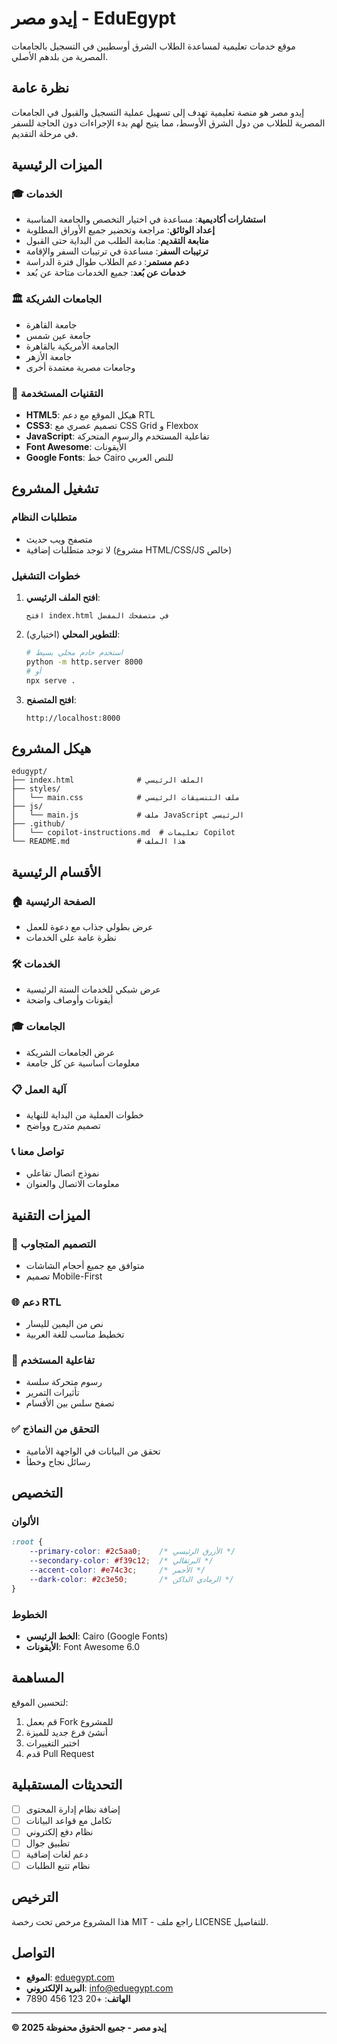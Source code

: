 # إيدو مصر - EduEgypt

موقع خدمات تعليمية لمساعدة الطلاب الشرق أوسطيين في التسجيل بالجامعات المصرية من بلدهم الأصلي.

## نظرة عامة

إيدو مصر هو منصة تعليمية تهدف إلى تسهيل عملية التسجيل والقبول في الجامعات المصرية للطلاب من دول الشرق الأوسط، مما يتيح لهم بدء الإجراءات دون الحاجة للسفر في مرحلة التقديم.

## الميزات الرئيسية

### 🎓 الخدمات
- **استشارات أكاديمية**: مساعدة في اختيار التخصص والجامعة المناسبة
- **إعداد الوثائق**: مراجعة وتحضير جميع الأوراق المطلوبة
- **متابعة التقديم**: متابعة الطلب من البداية حتى القبول
- **ترتيبات السفر**: مساعدة في ترتيبات السفر والإقامة
- **دعم مستمر**: دعم الطلاب طوال فترة الدراسة
- **خدمات عن بُعد**: جميع الخدمات متاحة عن بُعد

### 🏛️ الجامعات الشريكة
- جامعة القاهرة
- جامعة عين شمس  
- الجامعة الأمريكية بالقاهرة
- جامعة الأزهر
- وجامعات مصرية معتمدة أخرى

### 📱 التقنيات المستخدمة
- **HTML5**: هيكل الموقع مع دعم RTL
- **CSS3**: تصميم عصري مع CSS Grid و Flexbox
- **JavaScript**: تفاعلية المستخدم والرسوم المتحركة
- **Font Awesome**: الأيقونات
- **Google Fonts**: خط Cairo للنص العربي

## تشغيل المشروع

### متطلبات النظام
- متصفح ويب حديث
- لا توجد متطلبات إضافية (مشروع HTML/CSS/JS خالص)

### خطوات التشغيل

1. **افتح الملف الرئيسي**:
   ```
   افتح index.html في متصفحك المفضل
   ```

2. **للتطوير المحلي** (اختياري):
   ```bash
   # استخدم خادم محلي بسيط
   python -m http.server 8000
   # أو
   npx serve .
   ```

3. **افتح المتصفح**:
   ```
   http://localhost:8000
   ```

## هيكل المشروع

```
edugypt/
├── index.html              # الملف الرئيسي
├── styles/
│   └── main.css            # ملف التنسيقات الرئيسي
├── js/
│   └── main.js             # ملف JavaScript الرئيسي
├── .github/
│   └── copilot-instructions.md  # تعليمات Copilot
└── README.md               # هذا الملف
```

## الأقسام الرئيسية

### 🏠 الصفحة الرئيسية
- عرض بطولي جذاب مع دعوة للعمل
- نظرة عامة على الخدمات

### 🛠️ الخدمات
- عرض شبكي للخدمات الستة الرئيسية
- أيقونات وأوصاف واضحة

### 🎓 الجامعات
- عرض الجامعات الشريكة
- معلومات أساسية عن كل جامعة

### 📋 آلية العمل
- خطوات العملية من البداية للنهاية
- تصميم متدرج وواضح

### 📞 تواصل معنا
- نموذج اتصال تفاعلي
- معلومات الاتصال والعنوان

## الميزات التقنية

### 📱 التصميم المتجاوب
- متوافق مع جميع أحجام الشاشات
- تصميم Mobile-First

### 🌐 دعم RTL
- نص من اليمين لليسار
- تخطيط مناسب للغة العربية

### 🎨 تفاعلية المستخدم
- رسوم متحركة سلسة
- تأثيرات التمرير
- تصفح سلس بين الأقسام

### ✅ التحقق من النماذج
- تحقق من البيانات في الواجهة الأمامية
- رسائل نجاح وخطأ

## التخصيص

### الألوان
```css
:root {
    --primary-color: #2c5aa0;    /* الأزرق الرئيسي */
    --secondary-color: #f39c12;  /* البرتقالي */
    --accent-color: #e74c3c;     /* الأحمر */
    --dark-color: #2c3e50;       /* الرمادي الداكن */
}
```

### الخطوط
- **الخط الرئيسي**: Cairo (Google Fonts)
- **الأيقونات**: Font Awesome 6.0

## المساهمة

لتحسين الموقع:

1. قم بعمل Fork للمشروع
2. أنشئ فرع جديد للميزة
3. اختبر التغييرات
4. قدم Pull Request

## التحديثات المستقبلية

- [ ] إضافة نظام إدارة المحتوى
- [ ] تكامل مع قواعد البيانات
- [ ] نظام دفع إلكتروني
- [ ] تطبيق جوال
- [ ] دعم لغات إضافية
- [ ] نظام تتبع الطلبات

## الترخيص

هذا المشروع مرخص تحت رخصة MIT - راجع ملف LICENSE للتفاصيل.

## التواصل

- **الموقع**: [eduegypt.com](https://eduegypt.com)
- **البريد الإلكتروني**: info@eduegypt.com
- **الهاتف**: +20 123 456 7890

---

**© 2025 إيدو مصر - جميع الحقوق محفوظة**